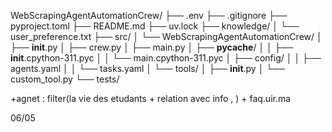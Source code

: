 WebScrapingAgentAutomationCrew/
├── .env
├── .gitignore
├── pyproject.toml
├── README.md
├── uv.lock
├── knowledge/
│   └── user_preference.txt
├── src/
│   └── WebScrapingAgentAutomationCrew/
│       ├── __init__.py
│       ├── crew.py
│       ├── main.py
│       ├── __pycache__/
│       │   ├── __init__.cpython-311.pyc
│       │   └── main.cpython-311.pyc
│       ├── config/
│       │   ├── agents.yaml
│       │   └── tasks.yaml
│       └── tools/
│           ├── __init__.py
│           └── custom_tool.py
└── tests/

+agnet : filter(la vie des etudants + relation avec info ,   ) +  faq.uir.ma

06/05
